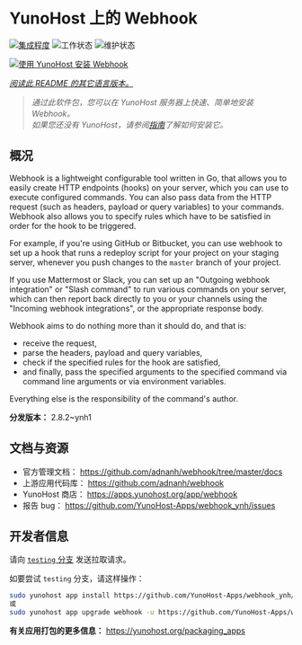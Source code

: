 <!--
注意：此 README 由 <https://github.com/YunoHost/apps/tree/master/tools/readme_generator> 自动生成
请勿手动编辑。
-->

# YunoHost 上的 Webhook

[![集成程度](https://apps.yunohost.org/badge/integration/webhook)](https://ci-apps.yunohost.org/ci/apps/webhook/)
![工作状态](https://apps.yunohost.org/badge/state/webhook)
![维护状态](https://apps.yunohost.org/badge/maintained/webhook)

[![使用 YunoHost 安装 Webhook](https://install-app.yunohost.org/install-with-yunohost.svg)](https://install-app.yunohost.org/?app=webhook)

*[阅读此 README 的其它语言版本。](./ALL_README.md)*

> *通过此软件包，您可以在 YunoHost 服务器上快速、简单地安装 Webhook。*  
> *如果您还没有 YunoHost，请参阅[指南](https://yunohost.org/install)了解如何安装它。*

## 概况

Webhook is a lightweight configurable tool written in Go, that allows you to easily create HTTP endpoints (hooks) on your server, which you can use to execute configured commands. You can also pass data from the HTTP request (such as headers, payload or query variables) to your commands. Webhook also allows you to specify rules which have to be satisfied in order for the hook to be triggered.

For example, if you're using GitHub or Bitbucket, you can use webhook to set up a hook that runs a redeploy script for your project on your staging server, whenever you push changes to the `master` branch of your project.

If you use Mattermost or Slack, you can set up an "Outgoing webhook integration" or "Slash command" to run various commands on your server, which can then report back directly to you or your channels using the "Incoming webhook integrations", or the appropriate response body.

Webhook aims to do nothing more than it should do, and that is:

- receive the request,
- parse the headers, payload and query variables,
- check if the specified rules for the hook are satisfied,
- and finally, pass the specified arguments to the specified command via command line arguments or via environment variables.

Everything else is the responsibility of the command's author.


**分发版本：** 2.8.2~ynh1
## 文档与资源

- 官方管理文档： <https://github.com/adnanh/webhook/tree/master/docs>
- 上游应用代码库： <https://github.com/adnanh/webhook>
- YunoHost 商店： <https://apps.yunohost.org/app/webhook>
- 报告 bug： <https://github.com/YunoHost-Apps/webhook_ynh/issues>

## 开发者信息

请向 [`testing` 分支](https://github.com/YunoHost-Apps/webhook_ynh/tree/testing) 发送拉取请求。

如要尝试 `testing` 分支，请这样操作：

```bash
sudo yunohost app install https://github.com/YunoHost-Apps/webhook_ynh/tree/testing --debug
或
sudo yunohost app upgrade webhook -u https://github.com/YunoHost-Apps/webhook_ynh/tree/testing --debug
```

**有关应用打包的更多信息：** <https://yunohost.org/packaging_apps>
